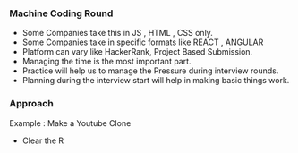 ### Machine Coding Round

- Some Companies take this in JS , HTML , CSS only.
- Some Companies take in specific formats like REACT , ANGULAR
- Platform can vary like HackerRank, Project Based Submission.
- Managing the time is the most important part.
- Practice will help us to manage the Pressure during interview rounds.
- Planning during the interview start will help in making basic things work.

### Approach

Example : Make a Youtube Clone

- Clear the R
